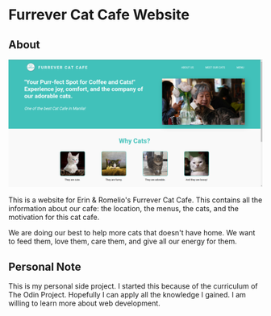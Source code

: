 # Furrever Cat Cafe Website

## About

![Preview](images/preview.png)

This is a website for Erin & Romelio's Furrever Cat Cafe. This contains all the information about our cafe: the location, the menus, the cats, and the motivation for this cat cafe.

We are doing our best to help more cats that doesn't have home. We want to feed them, love them, care them, and give all our energy for them.

## Personal Note

This is my personal side project. I started this because of the curriculum of The Odin Project. Hopefully I can apply all the knowledge I gained. I am willing to learn more about web development.